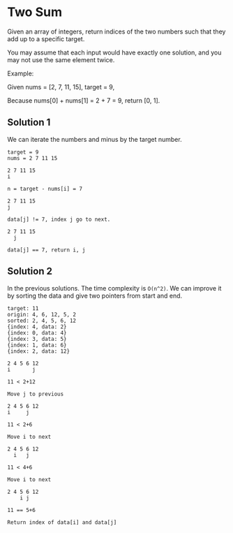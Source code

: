 # Two Sum

Given an array of integers, return indices of the two numbers such that they add up to a specific target.

You may assume that each input would have exactly one solution, and you may not use the same element twice.

Example:

Given nums = [2, 7, 11, 15], target = 9,

Because nums[0] + nums[1] = 2 + 7 = 9,
return [0, 1].

## Solution 1

We can iterate the numbers and minus by the target number.

```
target = 9
nums = 2 7 11 15

2 7 11 15
i

n = target - nums[i] = 7

2 7 11 15
j

data[j] != 7, index j go to next.

2 7 11 15
  j

data[j] == 7, return i, j
```

## Solution 2

In the previous solutions. The time complexity is `O(n^2)`. We can improve it by sorting the data and give two pointers from start and end.

```
target: 11
origin: 4, 6, 12, 5, 2
sorted: 2, 4, 5, 6, 12
{index: 4, data: 2}
{index: 0, data: 4}
{index: 3, data: 5}
{index: 1, data: 6}
{index: 2, data: 12}
```

```
2 4 5 6 12
i       j

11 < 2+12

Move j to previous
```

```
2 4 5 6 12
i     j

11 < 2+6

Move i to next
```

```
2 4 5 6 12
  i   j

11 < 4+6

Move i to next
```

```
2 4 5 6 12
    i j

11 == 5+6

Return index of data[i] and data[j]
```
